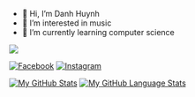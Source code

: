 - 👋 Hi, I’m Danh Huynh
- 👀 I’m interested in music
- 🌱 I’m currently learning computer science 

![](https://komarev.com/ghpvc/?username=your-github-danhhuynh25029)

[<img href="https://www.facebook.com/danh250/" alt="Facebook" src="https://img.shields.io/badge/Facebook-%231877F2.svg?style=for-the-badge&logo=Facebook&logoColor=white"/>](https://www.facebook.com/danh250/)
[<img alt="Instagram" src="https://img.shields.io/badge/Instagram-%23E4405F.svg?style=for-the-badge&logo=Instagram&logoColor=white"/>](https://www.instagram.com/danhhuynh25029/)

[![My GitHub Stats](https://github-readme-stats.vercel.app/api/?username=danhhuynh25029&count_private=true&show_icons=true)]()
[![My GitHub Language Stats](https://github-readme-stats.vercel.app/api/top-langs/?username=danhhuynh25029&langs_count=11&&layout=compact)]()

<!---
danhhuynh25029/danhhuynh25029 is a ✨ special ✨ repository because its `README.md` (this file) appears on your GitHub profile.
You can click the Preview link to take a look at your changes.
--->
